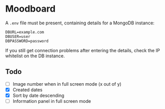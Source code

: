 # Moodboard

A `.env` file must be present, containing details for a MongoDB instance:

```env
DBURL=example.com
DBUSER=user
DBPASSWORD=password
```

If you still get connection problems after entering the details, check the IP whitelist on the DB instance.

## Todo

- [ ] Image number when in full screen mode (x out of y)
- [x] Created dates
- [x] Sort by date descending
- [ ] Information panel in full screen mode